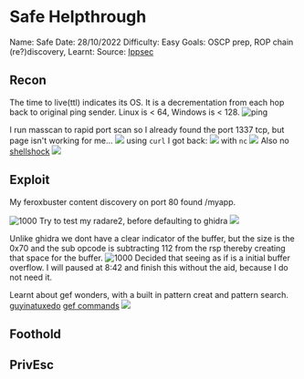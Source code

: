 # Safe Helpthrough
Name: Safe
Date:  28/10/2022
Difficulty:  Easy
Goals:  OSCP prep, ROP chain (re?)discovery, 
Learnt:
Source: [Ippsec](https://www.youtube.com/watch?v=CO_g3wtC7rk)

## Recon

The time to live(ttl) indicates its OS. It is a decrementation from each hop back to original ping sender. Linux is < 64, Windows is < 128.
![ping](Screenshots/ping.png)

I run masscan to rapid port scan so I already found the port 1337 tcp, but page isn't working for me...
![](notsoleet.png)
using `curl` I got back:
![](recievedhttp09.png)
with `nc`
![](cmdinjection.png)
Also no [shellshock](https://en.wikipedia.org/wiki/Shellshock_(software_bug))
![](alsonoshellshock.png)

## Exploit

My feroxbuster content discovery on port 80 found /myapp.

![1000](myappfile.png)
Try to test my radare2, before defaulting to ghidra
![](r2-dtheapp.png)

Unlike ghidra we dont have a clear indicator of the buffer, but the size is the 0x70 and the sub opcode is subtracting 112 from the rsp thereby creating that space for the buffer.
![1000](bufferoverflow.png)
Decided that seeing as if is a initial buffer overflow. I will paused at 8:42 and finish this without the aid, because I do not need it.

Learnt about gef wonders, with a built in pattern creat and pattern search.
[guyinatuxedo](https://guyinatuxedo.github.io/index.html)
[gef commands](https://hugsy.github.io/gef/commands/aliases/)
![](gefisgreat.png)

## Foothold

## PrivEsc

      

